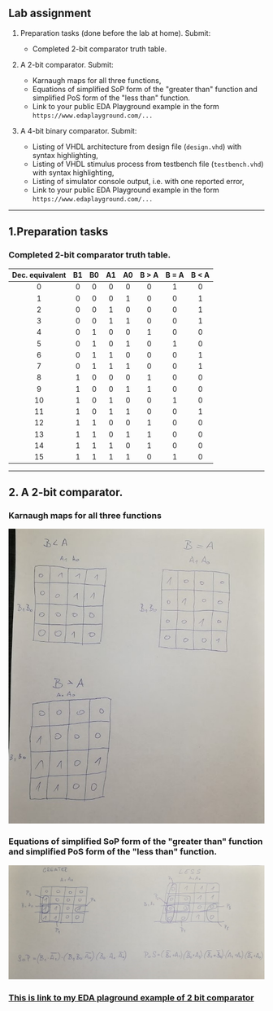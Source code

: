 ## Lab assignment

1. Preparation tasks (done before the lab at home). Submit:
    * Completed 2-bit comparator truth table.

2. A 2-bit comparator. Submit:
    * Karnaugh maps for all three functions,
    * Equations of simplified SoP form of the "greater than" function and simplified PoS form of the "less than" function.
    * Link to your public EDA Playground example in the form `https://www.edaplayground.com/...`

3. A 4-bit binary comparator. Submit:
    * Listing of VHDL architecture from design file (`design.vhd`) with syntax highlighting,
    * Listing of VHDL stimulus process from testbench file (`testbench.vhd`) with syntax highlighting,
    * Listing of simulator console output, i.e. with one reported error,
    * Link to your public EDA Playground example in the form `https://www.edaplayground.com/...`

------------------------------------------------------------------------

## 1.Preparation tasks
### Completed 2-bit comparator truth table.

| **Dec. equivalent** |**B1**|**B0**|**A1**|**A0**|**B > A**|**B = A**|**B < A**|
|        :-:          | :-:  | :-:  |  :-: |  :-: |   :-:   |   :-:   |   :-:   |
|         0           | 0    |  0   |   0  |   0  |    0    |    1    |    0    |
|         1           | 0    |  0   |   0  |   1  |    0    |    0    |    1    |
|         2           | 0    |  0   |   1  |   0  |    0    |    0    |    1    |
|         3           | 0    |  0   |   1  |   1  |    0    |    0    |    1    |
|         4           | 0    |  1   |   0  |   0  |    1    |    0    |    0    |
|         5           | 0    |  1   |   0  |   1  |    0    |    1    |    0    |
|         6           | 0    |  1   |   1  |   0  |    0    |    0    |    1    |
|         7           | 0    |  1   |   1  |   1  |    0    |    0    |    1    |
|         8           | 1    |  0   |   0  |   0  |    1    |    0    |    0    |
|         9           | 1    |  0   |   0  |   1  |    1    |    0    |    0    |
|         10          | 1    |  0   |   1  |   0  |    0    |    1    |    0    |
|         11          | 1    |  0   |   1  |   1  |    0    |    0    |    1    |
|         12          | 1    |  1   |   0  |   0  |    1    |    0    |    0    |
|         13          | 1    |  1   |   0  |   1  |    1    |    0    |    0    |
|         14          | 1    |  1   |   1  |   0  |    1    |    0    |    0    |
|         15          | 1    |  1   |   1  |   1  |    0    |    1    |    0    |

------------------------------------------------------------------------

## 2. A 2-bit comparator.
### Karnaugh maps for all three functions

![photo_of_maps](k_maps.jpg)

### Equations of simplified SoP form of the "greater than" function and simplified PoS form of the "less than" function.

![photo_of_Sop_Pos](Sop_Pos.jpg)

### [This is link to my EDA plaground example of 2 bit comparator](https://www.edaplayground.com/x/LXDB)
